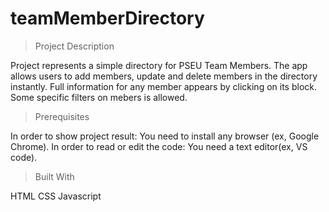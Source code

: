 # teamMemberDirectory

> Project Description 

  Project represents a simple directory for PSEU Team Members. 
  The app allows users to add members, update and delete members in the directory instantly. Full information for any member 
  appears by clicking on its block.
  Some specific filters on mebers is allowed.

> Prerequisites
   
  In order to show project result: You need to install any browser (ex, Google Chrome).
  In order to read or edit the code: You need a text editor(ex, VS code).
  
  
> Built With
  
  HTML
  CSS
  Javascript
  
  
  


